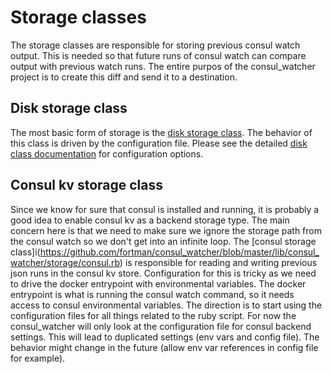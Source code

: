 # Storage classes
The storage classes are responsible for storing previous consul watch output.  This is needed so that future runs of consul watch can compare output with previous watch runs.  The entire purpos of the consul_watcher project is to create this diff and send it to a destination.

## Disk storage class
The most basic form of storage is the [disk storage class](https://github.com/fortman/consul_watcher/blob/master/lib/consul_watcher/storage/disk.rb).  The behavior of this class is driven by the configuration file.  Please see the detailed [disk class documentation](https://github.com/fortman/consul_watcher/blob/master/docs/storage/disk.md) for configuration options.

## Consul kv storage class
Since we know for sure that consul is installed and running, it is probably a good idea to enable consul kv as a backend storage type.  The main concern here is that we need to make sure we ignore the storage path from the consul watch so we don't get into an infinite loop.  The [consul storage class]i(https://github.com/fortman/consul_watcher/blob/master/lib/consul_watcher/storage/consul.rb) is responsible for reading and writing previous json runs in the consul kv store.  Configuration for this is tricky as we need to drive the docker entrypoint with environmental variables.  The docker entrypoint is what is running the consul watch command, so it needs access to consul environmental variables.  The direction is to start using the configuration files for all things related to the ruby script.  For now the consul_watcher will only look at the configuration file for consul backend settings.  This will lead to duplicated settings (env vars and config file).  The behavior might change in the future (allow env var references in config file for example).
